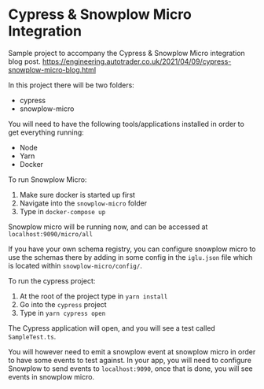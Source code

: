 # Cypress & Snowplow Micro Integration
Sample project to accompany the Cypress &amp; Snowplow Micro integration blog post.
https://engineering.autotrader.co.uk/2021/04/09/cypress-snowplow-micro-blog.html

In this project there will be two folders:
- cypress
- snowplow-micro

You will need to have the following tools/applications installed in order to get everything running:
- Node
- Yarn
- Docker

To run Snowplow Micro:
1. Make sure docker is started up first
2. Navigate into the `snowplow-micro` folder
3. Type in `docker-compose up`

Snowplow micro will be running now, and can be accessed at `localhost:9090/micro/all`

If you have your own schema registry, you can configure snowplow micro to use the schemas there by adding in some config in the `iglu.json` file which is located within `snowplow-micro/config/`.

To run the cypress project:
1. At the root of the project type in `yarn install`
2. Go into the `cypress` project
3. Type in `yarn cypress open`

The Cypress application will open, and you will see a test called `SampleTest.ts`.

You will however need to emit a snowplow event at snowplow micro in order to have some events to test against. In your app, you will need to configure Snowplow to send events to `localhost:9090`, once that is done, you will see events in snowplow micro.
